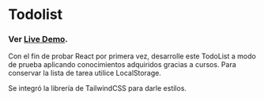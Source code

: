 # Todolist

### Ver [Live Demo](https://templatecat-todolist.netlify.app/).

Con el fin de probar React por primera vez, desarrolle este TodoList a modo de prueba aplicando conocimientos adquiridos gracias a cursos.
Para conservar la lista de tarea utilice LocalStorage.

Se integró la librería de TailwindCSS para darle estilos.
